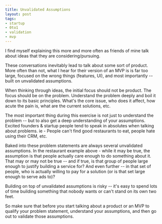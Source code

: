 ```yaml
---
title: Unvalidated Assumptions
layout: post
tags:
- startup
- 0to1
- validation
- mvp
---
```


I find myself explaining this more and more often as friends of mine talk about ideas that they are considering/pursuing.

These conversations inevitably lead to talk about some sort of product. More often than not, what I hear for their version of an MVP is is far too large, focused on the wrong things (features, UI), and most importantly -- built on unvalidated assumptions.

When thinking through ideas, the initial focus should not be product. The focus should be on the problem. Understand the problem deeply and boil it down to its basic principles. What's the core issue, who does it affect, how acute the pain is, what are the current solutions, etc. 

The most important thing during this exercise is not just to understand the problem -- but to also get a deep understanding of your assumptions. Excited founders & startup people tend to speak in absolutes when talking about problems. ie - People can't find good restaurants to eat, people hate using their CRM, etc.

Baked into these problem statements are always several unvalidated assumptions. In the restaurant example above - while it may be true, the assumption is that people actually care enough to do something about it. That may or may not be true -- and if true, is that group of people large enough to justify building a service for? And even further -- in that set of people, who is actually willing to pay for a solution (or is that set large enough to serve ads to)?

Building on top of unvalidated assumptions is risky -- it's easy to spend lots of time building something that nobody wants or can't stand on its own two feet. 

So make sure that before you start talking about a product or an MVP to qualify your problem statement, understand your assumptions, and then go out to validate those assumptions.

